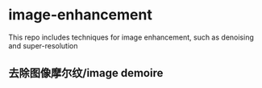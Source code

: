 # image-enhancement
This repo includes techniques for image enhancement, such as denoising and super-resolution
## 去除图像摩尔纹/image demoire
